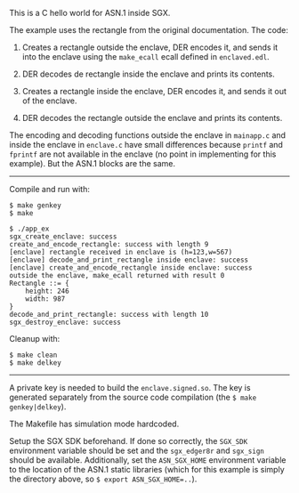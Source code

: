This is a C hello world for ASN.1 inside SGX.

The example uses the rectangle from the original documentation. The code:

1. Creates a rectangle outside the enclave, DER encodes it, and sends it into the enclave using the `make_ecall` ecall defined in `enclaved.edl`.

2. DER decodes de rectangle inside the enclave and prints its contents.

3. Creates a rectangle inside the enclave, DER encodes it, and sends it out of the enclave.

4. DER decodes the rectangle outside the enclave and prints its contents.

The encoding and decoding functions outside the enclave in `mainapp.c` and inside the enclave in `enclave.c` have small differences because `printf` and `fprintf` are not available in the enclave (no point in implementing for this example). But the ASN.1 blocks are the same.

---

Compile and run with:

```
$ make genkey
$ make

$ ./app_ex
sgx_create_enclave: success
create_and_encode_rectangle: success with length 9
[enclave] rectangle received in enclave is (h=123,w=567)
[enclave] decode_and_print_rectangle inside enclave: success
[enclave] create_and_encode_rectangle inside enclave: success
outside the enclave, make_ecall returned with result 0
Rectangle ::= {
    height: 246
    width: 987
}
decode_and_print_rectangle: success with length 10
sgx_destroy_enclave: success
```

Cleanup with:

```
$ make clean
$ make delkey
```

---

A private key is needed to build the `enclave.signed.so`. The key is generated separately from the source code compilation (the `$ make genkey|delkey`).

The Makefile has simulation mode hardcoded.

Setup the SGX SDK beforehand. If done so correctly, the `SGX_SDK` environment variable should be set and the `sgx_edger8r` and `sgx_sign` should be available. Additionally, set the `ASN_SGX_HOME` environment variable to the location of the ASN.1 static libraries (which for this example is simply the directory above, so `$ export ASN_SGX_HOME=..`).

